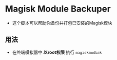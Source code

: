 # Magisk Module Backuper
- 这个脚本可以帮助你备份并打包已安装的Magisk模块

## 用法
- 在终端模拟器中 **以root权限** 执行 ` magiskmodbak `
